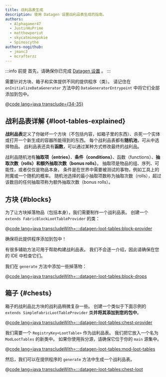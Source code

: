 ```yaml
---
title: 战利品表生成
description: 使用 Datagen 设置战利品表生成的指南。
authors:
  - Alphagamer47
  - JustinHuPrime
  - matthewperiut
  - skycatminepokie
  - Spinoscythe
authors-nogithub:
  - jmanc3
  - mcrafterzz
---
```


:::info 前提
首先，请确保你已完成 [Datagen 设置](./setup) 。
:::

需要针对方块、箱子和实体提供不同的提供程序（类）。 请记住在 `onInitializeDataGenerator` 方法中的 `DataGeneratorEntrypoint` 中将它们全部添加到包中。

@[code lang=java transclude={34-35}](@/reference/latest/src/client/java/com/example/docs/datagen/FabricDocsReferenceDataGenerator.java)

## 战利品表详解 {#loot-tables-explained}

**战利品表**定义了你破坏一个方块（不包括内容，如箱子里的东西）、杀死一个实体或打开一个新生成的容器所能得到的东西。 每个战利品表都有**随机池**，可从中选择物品。 战利品表还具有**函数**，可以通过某种方式修改最终的战利品。

战利品随机池有**抽取项（entries）**、**条件（conditions）**、函数（functions）、**抽取次数（rolls）**和**额外抽取次数（bonus rolls）**。 抽取项是物品的组、序列、可能性，或者仅仅是物品本身。 条件是在世界中需要被测试的事物，例如工具上的附魔或一个随机的概率。 随机池选择的最小抽取项数称为抽取次数（rolls），超过该数目的任何抽取项称为额外抽取次数（bonus rolls）。

## 方块 {#blocks}

为了让方块掉落物品（包括本身），我们需要制作一个战利品表。 创建一个 `extends FabricBlockLootTableProvider` 的类：

@[code lang=java transcludeWith=:::datagen-loot-tables:block-provider](@/reference/latest/src/client/java/com/example/docs/datagen/FabricDocsReferenceBlockLootTableProvider.java)

确保将此提供程序添加到包中！

有很多辅助方法可用于帮助构建战利品表。 我们不会逐一介绍，因此请确保在您的 IDE 中检查它们。

我们在 `generate` 方法中添加一些掉落物：

@[code lang=java transcludeWith=:::datagen-loot-tables:block-drops](@/reference/latest/src/client/java/com/example/docs/datagen/FabricDocsReferenceBlockLootTableProvider.java)

## 箱子 {#chests}

箱子的战利品比方块的战利品稍微复杂一些。 创建一个类似于下面示例的 `extends SimpleFabricLootTableProvider` 类**并将其添加到您的包中**。

@[code lang=java transcludeWith=:::datagen-loot-tables:chest-provider](@/reference/latest/src/client/java/com/example/docs/datagen/FabricDocsReferenceChestLootTableProvider.java)

我们需要一个 `RegistryKey<LootTable>` 作为战利品表。 我们把它放入一个名为 `ModLootTables` 的新类中。 如果你使用拆分源，请确保它位于你的 `main` 源集中。

@[code lang=java transcludeWith=:::datagen-loot-tables:mod-loot-tables](@/reference/latest/src/main/java/com/example/docs/ModLootTables.java)

然后，我们可以在提供程序的 `generate` 方法中生成一个战利品表。

@[code lang=java transcludeWith=:::datagen-loot-tables:chest-loot](@/reference/latest/src/client/java/com/example/docs/datagen/FabricDocsReferenceChestLootTableProvider.java)
